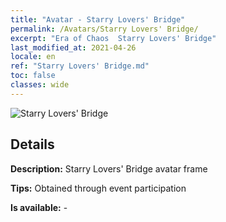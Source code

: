 ```yaml
---
title: "Avatar - Starry Lovers' Bridge"
permalink: /Avatars/Starry Lovers' Bridge/
excerpt: "Era of Chaos  Starry Lovers' Bridge"
last_modified_at: 2021-04-26
locale: en
ref: "Starry Lovers' Bridge.md"
toc: false
classes: wide
---
```

 ![Starry Lovers' Bridge](/images/a/avatarFrame_27.png)

## Details

 **Description:** Starry Lovers' Bridge avatar frame 

 **Tips:** Obtained through event participation 

 **Is available:**  - 

